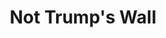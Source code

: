 ---
pid: CH641
title: Not Trump's Wall
location_transcription: By Wharton
zipcode: '10577'
outside_phl: 'Purchase NY '
neighborhood: 
age: '19'
age_range: 13-19
instagram: 
image_file_name: CH_641.jpg
proposal_transcription: |-
  Slightly crumbling brick wall
  -shows perseverance
  Painted bricks by community members
  -Given out and returned in public location
  -Painted by people of different
  -races, ages, socioeconomic statuses, genders, immigrant statuses, religions, etc.
topic: Class Structure,Immigration,Religion,Uplifting,Race Ethnicity
topic_summary: 0, 0, 0, 0, 0
type: Building
keywords_other: 
credit: Emily Kahn
image_labels: 
twitter: 
facebook: 
permalink: "/monuments/ch641/"
layout: item-page
---